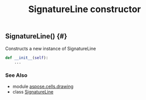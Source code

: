 ﻿---
title: SignatureLine constructor
second_title: Aspose.Cells for Python via .NET API References
description: 
type: docs
weight: 10
url: /aspose.cells.drawing/signatureline/__init__/
is_root: false
---

## SignatureLine() {#}

Constructs a new instance of SignatureLine



```python
def __init__(self):
    ...
```





### See Also
* module [aspose.cells.drawing](../../)
* class [SignatureLine](/cells/python-net/aspose.cells.drawing/signatureline)
